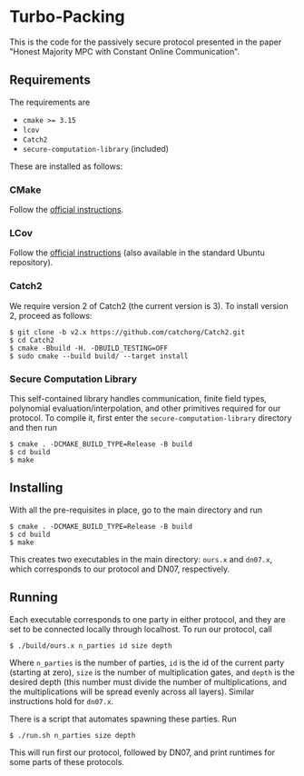 # Turbo-Packing

This is the code for the passively secure protocol presented in the paper "Honest Majority MPC with Constant Online Communication".

## Requirements

The requirements are 
- `cmake >= 3.15`
- `lcov`
- `Catch2`
- `secure-computation-library` (included)

These are installed as follows:

### CMake

Follow the [official instructions](https://cmake.org/install/). 

### LCov

Follow the [official instructions](http://ltp.sourceforge.net/coverage/lcov.php) (also available in the standard Ubuntu repository).

### Catch2

We require version 2 of Catch2 (the current version is 3).
To install version 2, proceed as follows:
```
$ git clone -b v2.x https://github.com/catchorg/Catch2.git
$ cd Catch2
$ cmake -Bbuild -H. -DBUILD_TESTING=OFF
$ sudo cmake --build build/ --target install
```

### Secure Computation Library

This self-contained library handles communication, finite field types, polynomial evaluation/interpolation, and other primitives required for our protocol.
To compile it, first enter the `secure-computation-library` directory and then run
```
$ cmake . -DCMAKE_BUILD_TYPE=Release -B build
$ cd build
$ make
```

## Installing

With all the pre-requisites in place, go to the main directory and run
```
$ cmake . -DCMAKE_BUILD_TYPE=Release -B build
$ cd build
$ make
```

This creates two executables in the main directory: `ours.x` and `dn07.x`, which corresponds to our protocol and DN07, respectively. 

## Running

Each executable corresponds to one party in either protocol, and they are set to be connected locally through localhost. 
To run our protocol, call
```
$ ./build/ours.x n_parties id size depth
```
Where `n_parties` is the number of parties, `id` is the id of the current party (starting at zero), `size` is the number of multiplication gates, and `depth` is the desired depth (this number must divide the number of multiplications, and the multiplications will be spread evenly across all layers).
Similar instructions hold for `dn07.x`.

There is a script that automates spawning these parties. Run
```
$ ./run.sh n_parties size depth
```
This will run first our protocol, followed by DN07, and print runtimes for some parts of these protocols.
